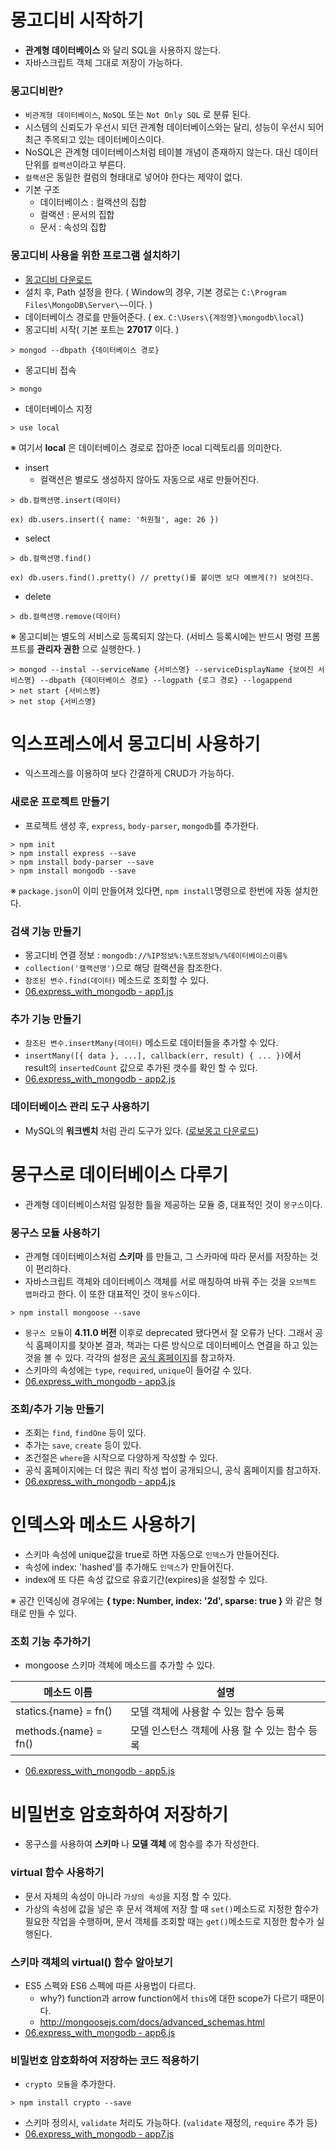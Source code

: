 # 몽고디비 시작하기

- __관계형 데이터베이스__ 와 달리 SQL을 사용하지 않는다.
- 자바스크립트 객체 그대로 저장이 가능하다.

### 몽고디비란?

- `비관계형 데이터베이스`, `NoSQL` 또는 `Not Only SQL` 로 분류 된다.
- 시스템의 신뢰도가 우선시 되던 관계형 데이터베이스와는 달리, 성능이 우선시 되어 최근 주목되고 있는 데이터베이스이다.
- NoSQL은 관계형 데이터베이스처럼 테이블 개념이 존재하지 않는다. 대신 데이터 단위를 `컬랙션`이라고 부른다.
- `컬랙션`은 동일한 컬럼의 형태대로 넣어야 한다는 제약이 없다.
- 기본 구조
    - 데이터베이스 : 컬랙션의 집합
    - 컬랙션 : 문서의 집합
    - 문서 : 속성의 집합

### 몽고디비 사용을 위한 프로그램 설치하기

- [몽고디비 다운로드](https://www.mongodb.com)
- 설치 후, Path 설정을 한다. ( Window의 경우, 기본 경로는 `C:\Program Files\MongoDB\Server\~~`이다. )
- 데이터베이스 경로를 만들어준다. ( ex. `C:\Users\{계정명}\mongodb\local`)
- 몽고디비 시작( 기본 포트는 __27017__ 이다. )

```text
> mongod --dbpath {데이터베이스 경로}
```

- 몽고디비 접속

```text
> mongo
```

- 데이터베이스 지정

```text
> use local
```

※ 여기서 __local__ 은 데이터베이스 경로로 잡아준 local 디렉토리를 의미한다.

- insert
    - 컬랙션은 별로도 생성하지 않아도 자동으로 새로 만들어진다.

```text
> db.컬랙션명.insert(데이터)

ex) db.users.insert({ name: '허원철', age: 26 })
```

- select

```text
> db.컬랙션명.find()

ex) db.users.find().pretty() // pretty()를 붙이면 보다 예쁘게(?) 보여진다.
```

- delete

```text
> db.컬랙션명.remove(데이터)
```

※ 몽고디비는 별도의 서비스로 등록되지 않는다. (서비스 등록시에는 반드시 명령 프롬프트를 __관리자 권한__ 으로 실행한다. )

```text
> mongod --instal --serviceName {서비스명} --serviceDisplayName {보여진 서비스명} --dbpath {데이터베이스 경로} --logpath {로그 경로} --logappend
> net start {서비스명}
> net stop {서비스명}
```

# 익스프레스에서 몽고디비 사용하기

- 익스프레스를 이용하여 보다 간결하게 CRUD가 가능하다.

### 새로운 프로젝트 만들기

- 프로젝트 생성 후, `express`, `body-parser`, `mongodb`를 추가한다.

```text
> npm init
> npm install express --save
> npm install body-parser --save
> npm install mongodb --save
```

※ `package.json`이 이미 만들어져 있다면, `npm install`명령으로 한번에 자동 설치한다.

### 검색 기능 만들기

- 몽고디비 연결 정보 : `mongodb://%IP정보%:%포트정보%/%데이터베이스이름%`
- `collection('캘랙션명')`으로 해당 컬랙션을 참조한다.
- `참조된 변수.find(데이터)` 메소드로 조회할 수 있다.
- [06.express_with_mongodb - app1.js](https://github.com/heowc/do-it-nodejs/blob/master/06.express_with_mongodb/app1.js)

### 추가 기능 만들기

- `참조된 변수.insertMany(데이터)` 메소드로 데이터들을 추가할 수 있다.
- `insertMany([{ data }, ...], callback(err, result) { ... })`에서 result의 `insertedCount` 값으로 추가된 갯수를 확인 할 수 있다.
- [06.express_with_mongodb - app2.js](https://github.com/heowc/do-it-nodejs/blob/master/06.express_with_mongodb/app2.js)

### 데이터베이스 관리 도구 사용하기

- MySQL의 __워크벤치__ 처럼 관리 도구가 있다. ([로보몽고 다운로드](http://robomongo.org))

# 몽구스로 데이터베이스 다루기

- 관계형 데이터베이스처럼 일정한 틀을 제공하는 모듈 중, 대표적인 것이 `몽구스`이다.

### 몽구스 모듈 사용하기

- 관계형 데이터베이스처럼 __스키마__ 를 만들고, 그 스카마에 따라 문서를 저장하는 것이 편리하다.
- 자바스크립트 객체와 데이터베이스 객체를 서로 매칭하여 바꿔 주는 것을 `오브젝트 맵퍼`라고 한다. 이 또한 대표적인 것이 `몽두스`이다.

```text
> npm install mongoose --save
```

- `몽구스 모듈`이 __4.11.0 버전__ 이후로 deprecated 됐다면서 잘 오류가 난다. 그래서 공식 홈페이지를 찾아본 결과, 책과는 다른 방식으로 데이터베이스 연결을 하고 있는 것을 볼 수 있다. 각각의 설정은 [공식 홈페이지](http://mongoosejs.com/docs/guide.html)를 참고하자.
- 스키마의 속성에는 `type`, `required`, `unique`이 들어갈 수 있다.
- [06.express_with_mongodb - app3.js](https://github.com/heowc/do-it-nodejs/blob/master/06.express_with_mongodb/app3.js)

### 조회/추가 기능 만들기

- 조회는 `find`, `findOne` 등이 있다.
- 추가는 `save`, `create` 등이 있다.
- 조건절은 `where`을 시작으로 다양하게 작성할 수 있다.
- 공식 홈페이지에는 더 많은 쿼리 작성 법이 공개되으니, 공식 홈페이지를 참고하자.
- [06.express_with_mongodb - app4.js](https://github.com/heowc/do-it-nodejs/blob/master/06.express_with_mongodb/app4.js)

# 인덱스와 메소드 사용하기

- 스키마 속성에 unique값을 true로 하면 자동으로 `인덱스`가 만들어진다.
- 속성에 index: 'hashed'를 추가해도 `인덱스`가 만들어진다.
- index에 또 다른 속성 값으로 유효기간(expires)을 설정할 수 있다.

※ 공간 인덱싱에 경우에는 __{ type: Number, index: '2d', sparse: true }__ 와 같은 형태로 만들 수 있다.

### 조회 기능 추가하기

- mongoose 스키마 객체에 메소드를 추가할 수 있다.

| 메소드 이름             | 설명                                     |
|-----------------------|------------------------------------------|
| statics.{name} = fn() | 모델 객체에 사용할 수 있는 함수 등록          |
| methods.{name} = fn() | 모델 인스턴스 객체에 사용 할 수 있는 함수 등록 |

- [06.express_with_mongodb - app5.js](https://github.com/heowc/do-it-nodejs/blob/master/06.express_with_mongodb/app5.js)

# 비밀번호 암호화하여 저장하기

- 몽구스를 사용하여 __스키마__ 나 __모델 객체__ 에 함수를 추가 작성한다.

### virtual 함수 사용하기

- 문서 자체의 속성이 아니라 `가상의 속성`을 지정 할 수 있다.
- 가상의 속성에 값을 넣은 후 문서 객체에 저장 할 때 `set()`메소드로 지정한 함수가 필요한 작업을 수행하며, 문서 객체를 조회할 때는 `get()`메소드로 지정한 함수가 실행된다.

### 스키마 객체의 virtual() 함수 알아보기

- ES5 스펙와 ES6 스펙에 따른 사용법이 다르다.
    - why?) function과 arrow function에서 `this`에 대한 scope가 다르기 때문이다.
    - http://mongoosejs.com/docs/advanced_schemas.html
- [06.express_with_mongodb - app6.js](https://github.com/heowc/do-it-nodejs/blob/master/06.express_with_mongodb/app6.js)

### 비밀번호 암호화하여 저장하는 코드 적용하기

- `crypto 모듈`을 추가한다.

```text
> npm install crypto --save
```

- 스키마 정의시, `validate` 처리도 가능하다. (`validate` 재정의, `require` 추가 등)
- [06.express_with_mongodb - app7.js](https://github.com/heowc/do-it-nodejs/blob/master/06.express_with_mongodb/app7.js)

